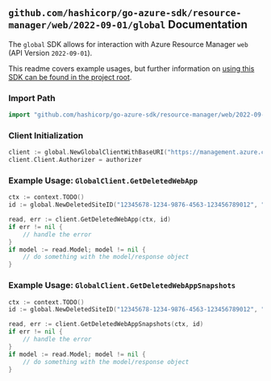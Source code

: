 
## `github.com/hashicorp/go-azure-sdk/resource-manager/web/2022-09-01/global` Documentation

The `global` SDK allows for interaction with Azure Resource Manager `web` (API Version `2022-09-01`).

This readme covers example usages, but further information on [using this SDK can be found in the project root](https://github.com/hashicorp/go-azure-sdk/tree/main/docs).

### Import Path

```go
import "github.com/hashicorp/go-azure-sdk/resource-manager/web/2022-09-01/global"
```


### Client Initialization

```go
client := global.NewGlobalClientWithBaseURI("https://management.azure.com")
client.Client.Authorizer = authorizer
```


### Example Usage: `GlobalClient.GetDeletedWebApp`

```go
ctx := context.TODO()
id := global.NewDeletedSiteID("12345678-1234-9876-4563-123456789012", "deletedSiteId")

read, err := client.GetDeletedWebApp(ctx, id)
if err != nil {
	// handle the error
}
if model := read.Model; model != nil {
	// do something with the model/response object
}
```


### Example Usage: `GlobalClient.GetDeletedWebAppSnapshots`

```go
ctx := context.TODO()
id := global.NewDeletedSiteID("12345678-1234-9876-4563-123456789012", "deletedSiteId")

read, err := client.GetDeletedWebAppSnapshots(ctx, id)
if err != nil {
	// handle the error
}
if model := read.Model; model != nil {
	// do something with the model/response object
}
```
